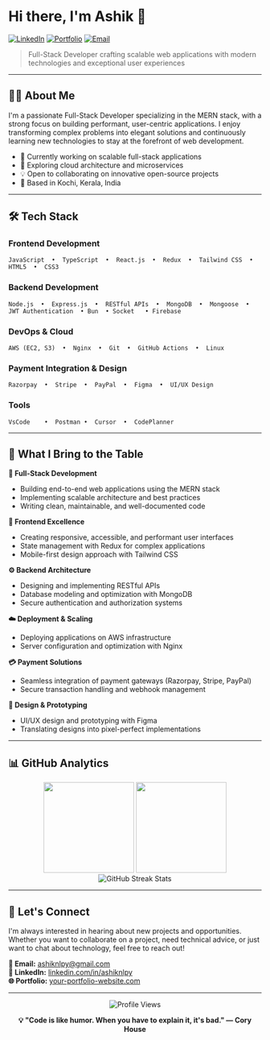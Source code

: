 # Hi there, I'm Ashik 👋

[![LinkedIn](https://img.shields.io/badge/LinkedIn-Connect-0077B5?style=for-the-badge&logo=linkedin)](https://www.linkedin.com/in/ashiknlpy/)
[![Portfolio](https://img.shields.io/badge/Portfolio-Visit-000000?style=for-the-badge&logo=vercel)](https://ashiq.is-a.dev)
[![Email](https://img.shields.io/badge/Email-Contact-EA4335?style=for-the-badge&logo=gmail&logoColor=white)](mailto:ashiknlpy@gmail.com)

> Full-Stack Developer crafting scalable web applications with modern technologies and exceptional user experiences

---

## 🧑‍💻 About Me

I'm a passionate Full-Stack Developer specializing in the MERN stack, with a strong focus on building performant, user-centric applications. I enjoy transforming complex problems into elegant solutions and continuously learning new technologies to stay at the forefront of web development.

- 🔭 Currently working on scalable full-stack applications
- 🌱 Exploring cloud architecture and microservices
- 💡 Open to collaborating on innovative open-source projects
- 📍 Based in Kochi, Kerala, India

---

## 🛠️ Tech Stack

### Frontend Development
```
JavaScript  •  TypeScript  •  React.js  •  Redux  •  Tailwind CSS  •  HTML5  •  CSS3
```

### Backend Development
```
Node.js  •  Express.js  •  RESTful APIs  •  MongoDB  •  Mongoose  •  JWT Authentication  • Bun  • Socket   • Firebase
```

### DevOps & Cloud
```
AWS (EC2, S3)  •  Nginx  •  Git  •  GitHub Actions  •  Linux
```

### Payment Integration & Design
```
Razorpay  •  Stripe  •  PayPal  •  Figma  •  UI/UX Design
```
### Tools
```
VsCode    •  Postman •  Cursor  •  CodePlanner 
```
---

## 💼 What I Bring to the Table

**🎯 Full-Stack Development**
- Building end-to-end web applications using the MERN stack
- Implementing scalable architecture and best practices
- Writing clean, maintainable, and well-documented code

**🎨 Frontend Excellence**
- Creating responsive, accessible, and performant user interfaces
- State management with Redux for complex applications
- Mobile-first design approach with Tailwind CSS

**⚙️ Backend Architecture**
- Designing and implementing RESTful APIs
- Database modeling and optimization with MongoDB
- Secure authentication and authorization systems

**☁️ Deployment & Scaling**
- Deploying applications on AWS infrastructure
- Server configuration and optimization with Nginx 

**💳 Payment Solutions**
- Seamless integration of payment gateways (Razorpay, Stripe, PayPal)
- Secure transaction handling and webhook management

**🎨 Design & Prototyping**
- UI/UX design and prototyping with Figma
- Translating designs into pixel-perfect implementations

---

## 📊 GitHub Analytics

<div align="center">
  <img height="180em" src="https://github-readme-stats.vercel.app/api?username=Ashiksyedmuhammad&show_icons=true&theme=tokyonight&include_all_commits=true&count_private=true&hide_border=true"/>
  <img height="180em" src="https://github-readme-stats.vercel.app/api/top-langs/?username=Ashiksyedmuhammad&layout=compact&langs_count=8&theme=tokyonight&hide_border=true"/>
</div>

<div align="center">
  <img src="https://github-readme-streak-stats.herokuapp.com/?user=Ashiksyedmuhammad&theme=tokyonight&hide_border=true" alt="GitHub Streak Stats"/>
</div>

---

## 🤝 Let's Connect

I'm always interested in hearing about new projects and opportunities. Whether you want to collaborate on a project, need technical advice, or just want to chat about technology, feel free to reach out!

**📧 Email:** [ashiknlpy@gmail.com](mailto:ashiknlpy@gmail.com)  
**💼 LinkedIn:** [linkedin.com/in/ashiknlpy](https://www.linkedin.com/in/ashiknlpy/)  
**🌐 Portfolio:** [your-portfolio-website.com](https://ashiq.is-a.dev)

---

<div align="center">
  <img src="https://komarev.com/ghpvc/?username=Ashiksyedmuhammad&color=blueviolet&style=flat-square&label=Profile+Views" alt="Profile Views"/>
</div>

<div align="center">
  
  **💡 "Code is like humor. When you have to explain it, it's bad." — Cory House**
  
</div>
